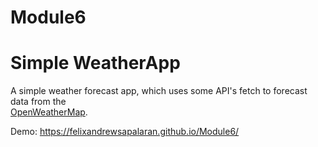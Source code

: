 # Module6

# Simple WeatherApp

A simple weather forecast app, which uses some API's fetch to forecast data from the  
[OpenWeatherMap](https://openweathermap.org/forecast5).

Demo:
https://felixandrewsapalaran.github.io/Module6/



